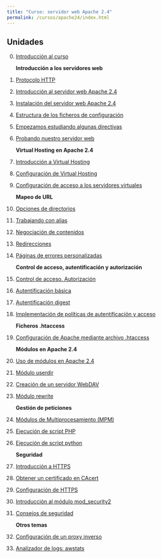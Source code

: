 ```yaml
---
title: "Curso: servidor web Apache 2.4"
permalink: /cursos/apache24/index.html
---
```


## Unidades

0. [Introducción al curso](curso/u0/u0.pdf)

    **Introducción a los servidores web**

1. [Protocolo HTTP](curso/u1) 
2. [Introducción al servidor web Apache 2.4](curso/u2)
3. [Instalación del servidor web Apache 2.4](curso/u3)
4. [Estructura de los ficheros de configuración](curso/u4)
5. [Empezamos estudiando algunas directivas](curso/u5)
6. [Probando nuestro servidor web](curso/u6)

    **Virtual Hosting en Apache 2.4**

7. [Introducción a Virtual Hosting](curso/u7)
8. [Configuración de Virtual Hosting](curso/u8)
9. [Configuración de acceso a los servidores virtuales](curso/u9)

    **Mapeo de URL**

10. [Opciones de directorios](curso/u10)
11. [Trabajando con alias](curso/u11)
12. [Negociación de contenidos](curso/u12)
13. [Redirecciones](curso/u13)
14. [Páginas de errores personalizadas](curso/u14)

    **Control de acceso, autentificación y autorización**

15. [Control de acceso. Autorización](curso/u15)
16. [Autentificación básica](curso/u16)
17. [Autentificación digest](curso/u17)
18. [Implementación de políticas de autentificación y acceso](curso/u18)

    **Ficheros .htaccess**

19. [Configuración de Apache mediante archivo .htaccess](curso/u19)

    **Módulos en Apache 2.4**

20. [Uso de módulos en Apache 2.4](curso/u20)
21. [Módulo userdir](curso/u21)
22. [Creación de un servidor WebDAV](curso/u22)
23. [Módulo rewrite](curso/u23)

    **Gestión de peticiones**

24. [Módulos de Multiprocesamiento (MPM)](curso/u24)
25. [Ejecución de script PHP](curso/u25)
26. [Ejecución de script python](curso/u26)

    **Seguridad**

27. [Introducción a HTTPS](curso/u27)
28. [Obtener un certificado en CAcert](curso/u28)
29. [Configuración de HTTPS](curso/u29)
30. [Introducción al módulo mod_security2](curso/u30)
31. [Consejos de seguridad](curso/u31) 

    **Otros temas**

32. [Configuración de un proxy inverso](curso/u32)
33. [Analizador de logs: awstats](curso/u33)

